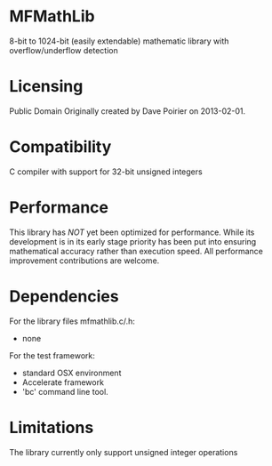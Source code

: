 MFMathLib
=========

8-bit to 1024-bit (easily extendable) mathematic library with overflow/underflow detection

Licensing
=========
Public Domain
Originally created by Dave Poirier on 2013-02-01.

Compatibility
=============
C compiler with support for 32-bit unsigned integers

Performance
===========
This library has _NOT_ yet been optimized for performance.  While its development is in its
early stage priority has been put into ensuring mathematical accuracy rather than execution speed.
All performance improvement contributions are welcome.

Dependencies
============
For the library files mfmathlib.c/.h:
-  none

For the test framework:
-  standard OSX environment
-  Accelerate framework
-  'bc' command line tool.

Limitations
===========
The library currently only support unsigned integer operations
